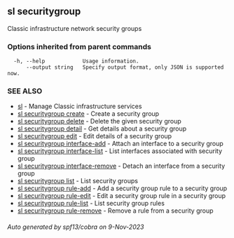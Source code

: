 ## sl securitygroup

Classic infrastructure network security groups

### Options inherited from parent commands

```
  -h, --help            Usage information.
      --output string   Specify output format, only JSON is supported now.
```

### SEE ALSO

* [sl](sl.md)	 - Manage Classic infrastructure services
* [sl securitygroup create](sl_securitygroup_create.md)	 - Create a security group
* [sl securitygroup delete](sl_securitygroup_delete.md)	 - Delete the given security group
* [sl securitygroup detail](sl_securitygroup_detail.md)	 - Get details about a security group
* [sl securitygroup edit](sl_securitygroup_edit.md)	 - Edit details of a security group
* [sl securitygroup interface-add](sl_securitygroup_interface-add.md)	 - Attach an interface to a security group
* [sl securitygroup interface-list](sl_securitygroup_interface-list.md)	 - List interfaces associated with security group
* [sl securitygroup interface-remove](sl_securitygroup_interface-remove.md)	 - Detach an interface from a security group
* [sl securitygroup list](sl_securitygroup_list.md)	 - List security groups
* [sl securitygroup rule-add](sl_securitygroup_rule-add.md)	 - Add a security group rule to a security group
* [sl securitygroup rule-edit](sl_securitygroup_rule-edit.md)	 - Edit a security group rule in a security group
* [sl securitygroup rule-list](sl_securitygroup_rule-list.md)	 - List security group rules
* [sl securitygroup rule-remove](sl_securitygroup_rule-remove.md)	 - Remove a rule from a security group

###### Auto generated by spf13/cobra on 9-Nov-2023
